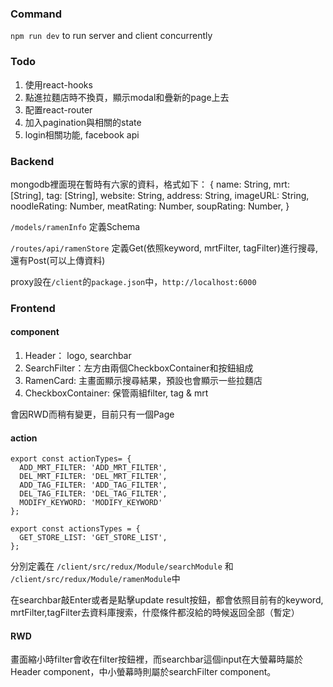 
### Command
`npm run dev` to run server and client concurrently

### Todo
1. 使用react-hooks
2. 點進拉麵店時不換頁，顯示modal和疊新的page上去
3. 配置react-router
4. 加入pagination與相關的state
5. login相關功能, facebook api

### Backend
mongodb裡面現在暫時有六家的資料，格式如下：
{
    name: String,
    mrt: [String],
    tag: [String],
    website: String,
    address: String,
    imageURL: String,
    noodleRating: Number,
    meatRating: Number,
    soupRating: Number,
}

`/models/ramenInfo` 定義Schema

`/routes/api/ramenStore` 定義Get(依照keyword, mrtFilter, tagFilter)進行搜尋,還有Post(可以上傳資料)

proxy設在`/client`的`package.json`中，`http://localhost:6000`

### Frontend
#### component
1. Header： logo, searchbar
2. SearchFilter：左方由兩個CheckboxContainer和按鈕組成
3. RamenCard: 主畫面顯示搜尋結果，預設也會顯示一些拉麵店
4. CheckboxContainer: 保管兩組filter, tag & mrt

會因RWD而稍有變更，目前只有一個Page

#### action
```
export const actionTypes= {
  ADD_MRT_FILTER: 'ADD_MRT_FILTER',
  DEL_MRT_FILTER: 'DEL_MRT_FILTER',
  ADD_TAG_FILTER: 'ADD_TAG_FILTER',
  DEL_TAG_FILTER: 'DEL_TAG_FILTER',
  MODIFY_KEYWORD: 'MODIFY_KEYWORD'
};

export const actionsTypes = {
  GET_STORE_LIST: 'GET_STORE_LIST',  
};
````
分別定義在 `/client/src/redux/Module/searchModule` 和 `/client/src/redux/Module/ramenModule`中

在searchbar敲Enter或者是點擊update result按鈕，都會依照目前有的keyword, mrtFilter,tagFilter去資料庫搜索，什麼條件都沒給的時候返回全部（暫定）

#### RWD
畫面縮小時filter會收在filter按鈕裡，而searchbar這個input在大螢幕時屬於Header component，中小螢幕時則屬於searchFilter component。